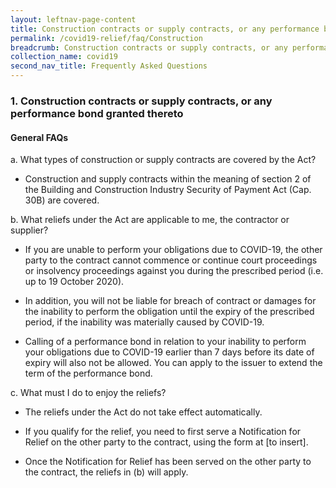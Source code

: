 ```yaml
---
layout: leftnav-page-content
title: Construction contracts or supply contracts, or any performance bond granted thereto
permalink: /covid19-relief/faq/Construction
breadcrumb: Construction contracts or supply contracts, or any performance bond granted thereto
collection_name: covid19
second_nav_title: Frequently Asked Questions
---
```

### 1. Construction contracts or supply contracts, or any performance bond granted thereto ###

#### General FAQs ####
a. What types of construction or supply contracts are covered by the Act? 

* Construction and supply contracts within the meaning of section 2 of the Building and Construction Industry Security of Payment Act (Cap. 30B) are covered. 

b. What reliefs under the Act are applicable to me, the contractor or supplier? 

* If you are unable to perform your obligations due to COVID-19, the other party to the contract cannot commence or continue court proceedings or insolvency proceedings against you during the prescribed period (i.e. up to 19 October 2020). 

* In addition, you will not be liable for breach of contract or damages for the inability to perform the obligation until the expiry of the prescribed period, if the inability was materially caused by COVID-19. 

* Calling of a performance bond in relation to your inability to perform your obligations due to COVID-19 earlier than 7 days before its date of expiry will also not be allowed. You can apply to the issuer to extend the term of the performance bond. 

c. What must I do to enjoy the reliefs? 

* The reliefs under the Act do not take effect automatically. 

* If you qualify for the relief, you need to first serve a Notification for Relief on the other party to the contract, using the form at [to insert]. 

* Once the Notification for Relief has been served on the other party to the contract, the reliefs in (b) will apply.


